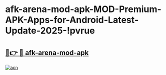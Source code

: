 # afk-arena-mod-apk-MOD-Premium-APK-Apps-for-Android-Latest-Update-2025-!pvrue

# <h2><a href="https://8m5amk.esa.edu.pl?title=afk-arena-mod-apk&ref=pvrue">🔗👉 🔴 afk-arena-mod-apk</a></h2>

[![acn](https://github.com/user-attachments/assets/0f9c940e-d8b0-45ae-aac7-cd30a18b3e1c)](https://8m5amk.esa.edu.pl?title=afk-arena-mod-apk&ref=pvrue)

